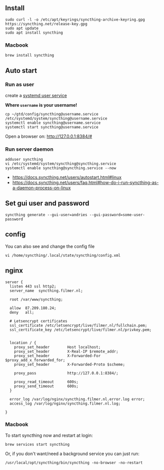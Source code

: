 ## Install

    sudo curl -l -o /etc/apt/keyrings/syncthing-archive-keyring.gpg https://syncthing.net/release-key.gpg
    sudo apt update
    sudo apt install syncthing

### Macbook

    brew install syncthing

## Auto start

### Run as user

create a [systemd user service](~/gtd/config/syncthing@username.service)

**Where `username` is your username!**

    cp ~/gtd/config/syncthing@username.service /etc/systemd/system/syncthing@username.service
    systemctl enable syncthing@username.service
    systemctl start syncthing@username.service

Open a browser on: http://127.0.0.1:8384/#

### Run server daemon

    adduser syncthing
    vi /etc/systemd/system/syncthing@syncthing.service
    systemctl enable syncthing@syncthing.service --now

* <https://docs.syncthing.net/users/autostart.html#linux>
* <https://docs.syncthing.net/users/faq.html#how-do-i-run-syncthing-as-a-daemon-process-on-linux>


## Set gui user and password

    syncthing generate --gui-user=andries --gui-password=some-user-password

## config

You can also see and change the config file

    vi /home/syncthing/.local/state/syncthing/config.xml


## nginx
````
server {
  listen 443 ssl http2;
  server_name  syncthing.filmer.nl;

  root /var/www/syncthing;

  allow  87.209.180.24;
  deny   all;

  # Letsencrypt certificates
  ssl_certificate /etc/letsencrypt/live/filmer.nl/fullchain.pem;
  ssl_certificate_key /etc/letsencrypt/live/filmer.nl/privkey.pem;


  location / {
    proxy_set_header        Host localhost;
    proxy_set_header        X-Real-IP $remote_addr;
    proxy_set_header        X-Forwarded-For $proxy_add_x_forwarded_for;
    proxy_set_header        X-Forwarded-Proto $scheme;

    proxy_pass              http://127.0.0.1:8384/;

    proxy_read_timeout      600s;
    proxy_send_timeout      600s;
  }

  error_log /var/log/nginx/syncthing.filmer.nl.error.log error;
  access_log /var/log/nginx/syncthing.filmer.nl.log;

}
````

### Macbook

To start syncthing now and restart at login:

    brew services start syncthing

Or, if you don't want/need a background service you can just run:

    /usr/local/opt/syncthing/bin/syncthing -no-browser -no-restart

